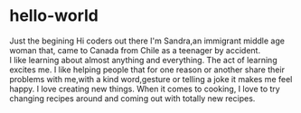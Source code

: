 # hello-world
Just the begining
Hi coders out there
I'm Sandra,an immigrant middle age woman that, came to Canada from Chile as a teenager by accident.  
I like learning about almost anything and everything.  The act of learning excites me.
I like helping people that for one reason or another share their problems with me,with a kind word,gesture or telling a joke it makes me feel happy.
I love creating new things. When it comes to cooking, I love to try changing recipes around and coming out with totally new recipes.
